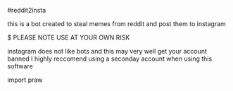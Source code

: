 #reddit2insta

this is a bot created to steal memes from reddit and post them to instagram

$ PLEASE NOTE USE AT YOUR OWN RISK

instagram does not like bots and this may very well get your account banned 
I highly reccomend using a seconday account when using this software 
  
import praw
